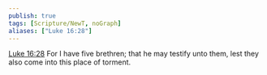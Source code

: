 ```yaml
---
publish: true
tags: [Scripture/NewT, noGraph]
aliases: ["Luke 16:28"]
---
```

[Luke 16:28](https://churchofjesuschrist.org/study/scriptures/nt/luke/16?lang=eng&id=p28#p28) For I have five brethren; that he may testify unto them, lest they also come into this place of torment.
